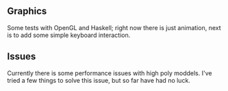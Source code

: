 Graphics
--------

Some tests with OpenGL and Haskell; right now there is just
animation, next is to add some simple keyboard interaction.

Issues
------

Currently there is some performance issues with
high poly moddels. I've tried a few things to solve
this issue, but so far have had no luck.
